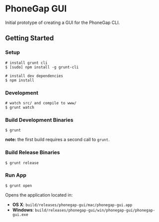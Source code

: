 # PhoneGap GUI

Initial prototype of creating a GUI for the PhoneGap CLI.

## Getting Started

### Setup

    # install grunt cli
    $ [sudo] npm install -g grunt-cli

    # install dev dependencies
    $ npm install

### Development

    # watch src/ and compile to www/
    $ grunt watch

### Build Development Binaries

    $ grunt

__note:__ the first build requires a second call to `grunt`.

### Build Release Binaries

    $ grunt release

### Run App

    $ grunt open

Opens the application located in:

  - __OS X__: `build/releases/phonegap-gui/mac/phonegap-gui.app`
  - __Windows__: `build/releases/phonegap-gui/win/phonegap-gui/phonegap-gui.exe`
